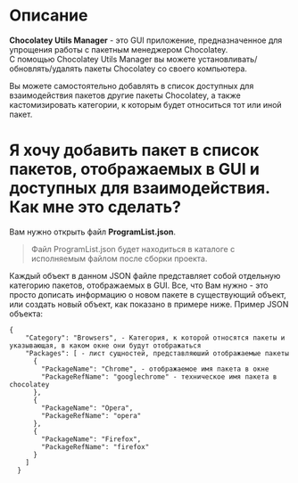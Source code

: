 ﻿# Описание
**Chocolatey Utils Manager** - это GUI приложение, предназначенное для упрощения работы с пакетным менеджером Chocolatey.         
С помощью Chocolatey Utils Manager вы можете установливать/обновлять/удалять пакеты Chocolatey со своего компьютера.

Вы можете самостоятельно добавлять в список доступных для взаимодействия пакетов другие пакеты Chocolatey, 
а также кастомизировать категории, к которым будет относиться тот или иной пакет.

# Я хочу добавить пакет в список пакетов, отображаемых в GUI и доступных для взаимодействия. Как мне это сделать?
Вам нужно открыть файл **ProgramList.json**.

> Файл ProgramList.json будет находиться в каталоге с исполняемым файлом после сборки проекта.    

Каждый объект в данном JSON файле представляет собой отдельную категорию пакетов, отображаемых в GUI.
Все, что Вам нужно - это просто дописать информацию о новом пакете в существующий объект, или создать новый объект, как показано в примере ниже.
Пример JSON объекта:
```
{
    "Category": "Browsers", - Категория, к которой относятся пакеты и указывающая, в каком окне они будут отображаться 
    "Packages": [ - лист сущностей, представляюший отображаемые пакеты
      {
        "PackageName": "Chrome", - отображаемое имя пакета в окне
        "PackageRefName": "googlechrome" - техническое имя пакета в chocolatey
      },
      {
        "PackageName": "Opera",
        "PackageRefName": "opera"
      },
      {
        "PackageName": "Firefox",
        "PackageRefName": "firefox"
      }
    ]
  }
```
